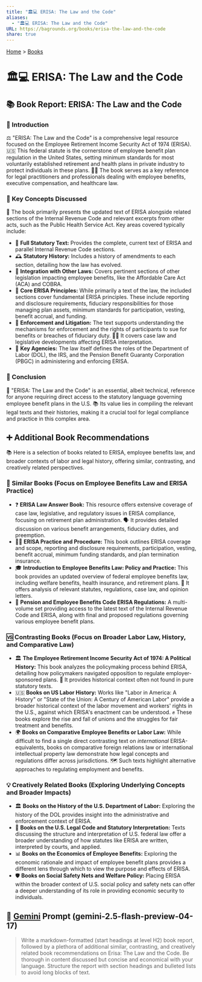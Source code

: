 ```yaml
---
title: "🏛️💻 ERISA: The Law and the Code"
aliases:
  - "🏛️💻 ERISA: The Law and the Code"
URL: https://bagrounds.org/books/erisa-the-law-and-the-code
share: true
---
```

[Home](../index.md) > [Books](./index.md)  
# 🏛️💻 ERISA: The Law and the Code  
## 📚 Book Report: ERISA: The Law and the Code  
  
### 📖 Introduction  
  
 ⚖️ "ERISA: The Law and the Code" is a comprehensive legal resource focused on the Employee Retirement Income Security Act of 1974 (ERISA). 🇺🇸 This federal statute is the cornerstone of employee benefit plan regulation in the United States, setting minimum standards for most voluntarily established retirement and health plans in private industry to protect individuals in these plans. 🧑‍⚖️ The book serves as a key reference for legal practitioners and professionals dealing with employee benefits, executive compensation, and healthcare law.  
  
### 🔑 Key Concepts Discussed  
  
 📑 The book primarily presents the updated text of ERISA alongside related sections of the Internal Revenue Code and relevant excerpts from other acts, such as the Public Health Service Act. Key areas covered typically include:  
  
* 📜 **Full Statutory Text:** Provides the complete, current text of ERISA and parallel Internal Revenue Code sections.  
* 🕰️ **Statutory History:** Includes a history of amendments to each section, detailing how the law has evolved.  
* 🤝 **Integration with Other Laws:** Covers pertinent sections of other legislation impacting employee benefits, like the Affordable Care Act (ACA) and COBRA.  
* 📍 **Core ERISA Principles:** While primarily a text of the law, the included sections cover fundamental ERISA principles. These include reporting and disclosure requirements, fiduciary responsibilities for those managing plan assets, minimum standards for participation, vesting, benefit accrual, and funding.  
* 📢 **Enforcement and Litigation:** The text supports understanding the mechanisms for enforcement and the rights of participants to sue for benefits or breaches of fiduciary duty. 👨‍⚖️ It covers case law and legislative developments affecting ERISA interpretation.  
* 🏢 **Key Agencies:** The law itself defines the roles of the Department of Labor (DOL), the IRS, and the Pension Benefit Guaranty Corporation (PBGC) in administering and enforcing ERISA.  
  
### 🏁 Conclusion  
  
 💯 "ERISA: The Law and the Code" is an essential, albeit technical, reference for anyone requiring direct access to the statutory language governing employee benefit plans in the U.S. 📚 Its value lies in compiling the relevant legal texts and their histories, making it a crucial tool for legal compliance and practice in this complex area.  
  
## ➕ Additional Book Recommendations  
  
 📚 Here is a selection of books related to ERISA, employee benefits law, and broader contexts of labor and legal history, offering similar, contrasting, and creatively related perspectives.  
  
### 👯 Similar Books (Focus on Employee Benefits Law and ERISA Practice)  
  
* ❓ **ERISA Law Answer Book:** This resource offers extensive coverage of case law, legislative, and regulatory issues in ERISA compliance, focusing on retirement plan administration. 🗣️ It provides detailed discussion on various benefit arrangements, fiduciary duties, and preemption.  
* 🧑‍⚖️ **ERISA Practice and Procedure:** This book outlines ERISA coverage and scope, reporting and disclosure requirements, participation, vesting, benefit accrual, minimum funding standards, and plan termination insurance.  
* 🎓 **Introduction to Employee Benefits Law: Policy and Practice:** This book provides an updated overview of federal employee benefits law, including welfare benefits, health insurance, and retirement plans. 🧐 It offers analysis of relevant statutes, regulations, case law, and opinion letters.  
* 🏦 **Pension and Employee Benefits Code ERISA Regulations:** A multi-volume set providing access to the latest text of the Internal Revenue Code and ERISA, along with final and proposed regulations governing various employee benefit plans.  
  
### 🆚 Contrasting Books (Focus on Broader Labor Law, History, and Comparative Law)  
  
* 🏛️ **The Employee Retirement Income Security Act of 1974: A Political History:** This book analyzes the policymaking process behind ERISA, detailing how policymakers navigated opposition to regulate employer-sponsored plans. 📜 It provides historical context often not found in pure statutory texts.  
* 🇺🇸 **Books on US Labor History:** Works like "Labor in America: A History" or "State of the Union: A Century of American Labor" provide a broader historical context of the labor movement and workers' rights in the U.S., against which ERISA's enactment can be understood. ✊ These books explore the rise and fall of unions and the struggles for fair treatment and benefits.  
* 🌍 **Books on Comparative Employee Benefits or Labor Law:** While difficult to find a single direct contrasting text on *international* ERISA-equivalents, books on comparative foreign relations law or international intellectual property law demonstrate how legal concepts and regulations differ across jurisdictions. 🗺️ Such texts highlight alternative approaches to regulating employment and benefits.  
  
### 💡 Creatively Related Books (Exploring Underlying Concepts and Broader Impacts)  
  
* 🏛️ **Books on the History of the U.S. Department of Labor:** Exploring the history of the DOL provides insight into the administrative and enforcement context of ERISA.  
* 📜 **Books on the U.S. Legal Code and Statutory Interpretation:** Texts discussing the structure and interpretation of U.S. federal law offer a broader understanding of how statutes like ERISA are written, interpreted by courts, and applied.  
* 📊 **Books on the Economics of Employee Benefits:** Exploring the economic rationale and impact of employee benefit plans provides a different lens through which to view the purpose and effects of ERISA.  
* 🛡️ **Books on Social Safety Nets and Welfare Policy:** Placing ERISA within the broader context of U.S. social policy and safety nets can offer a deeper understanding of its role in providing economic security to individuals.  
  
## 💬 [Gemini](../software/gemini.md) Prompt (gemini-2.5-flash-preview-04-17)  
> Write a markdown-formatted (start headings at level H2) book report, followed by a plethora of additional similar, contrasting, and creatively related book recommendations on Erisa: The Law and the Code. Be thorough in content discussed but concise and economical with your language. Structure the report with section headings and bulleted lists to avoid long blocks of text.